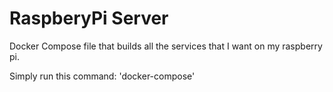 # RaspberyPi Server
Docker Compose file that builds all the services that I want on my raspberry pi.

Simply run this command: 'docker-compose'
